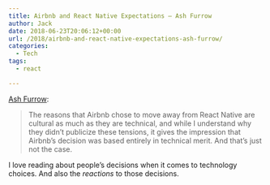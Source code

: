 ```yaml
---
title: Airbnb and React Native Expectations – Ash Furrow
author: Jack
date: 2018-06-23T20:06:12+00:00
url: /2018/airbnb-and-react-native-expectations-ash-furrow/
categories:
  - Tech
tags:
  - react

---
```

[Ash Furrow][1]:

> The reasons that Airbnb chose to move away from React Native are cultural as much as they are technical, and while I understand why they didn’t publicize these tensions, it gives the impression that Airbnb’s decision was based entirely in technical merit. And that’s just not the case. 

I love reading about people&#8217;s decisions when it comes to technology choices. And also the _reactions_ to those decisions.

 [1]: https://ashfurrow.com/blog/airbnb-and-react-native-expectations/